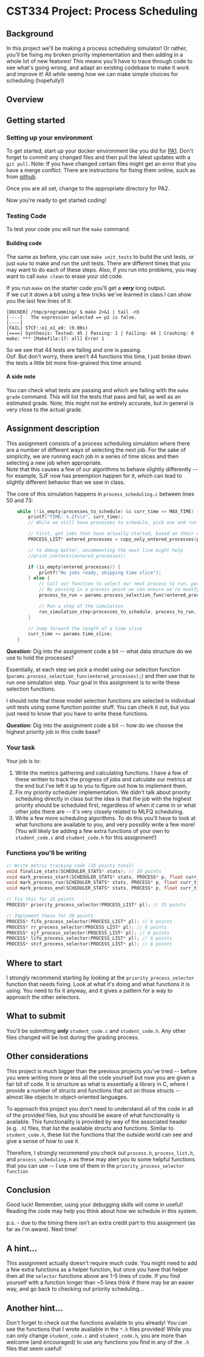 # CST334 Project: Process Scheduling

## Background

In this project we'll be making a process scheduling simulator!
Or rather, you'll be fixing my broken priority implementation and then adding in a whole lot of new features!
This means you'll have to trace through code to see what's going wrong, and adapt an existing codebase to make it work and improve it!
All while seeing how we can make simple choices for scheduling (hopefully!)

## Overview

## Getting started

### Setting up your environment

To get started, start up your docker environment like you did for [PA1](../PA1).
Don't forget to commit any changed files and then pull the latest updates with a `git pull`.
Note: If you have changed certain files might get an error that you have a merge conflict.
There are instructions for fixing them online, such as from [github](https://docs.github.com/en/pull-requests/collaborating-with-pull-requests/addressing-merge-conflicts/resolving-a-merge-conflict-using-the-command-line).

Once you are all set, change to the appropriate directory for PA2.

Now you're ready to get started coding!


### Testing Code

To test your code you will run the `make` command.

#### Building code

The same as before, you can use `make unit_tests` to build the unit tests, or just `make` to make and run the unit tests.
There are different times that you may want to do each of these steps.
Also, if you run into problems, you may want to call `make clean` to erase your old code.

If you run `make` on the starter code you'll get a ***very*** long output.  
If we cut it down a bit using a few tricks we've learned in class I can show you the last few lines of it:

```shell
[DOCKER] /tmp/programming/ $ make 2>&1 | tail -n5
[----]   The expression selected == p2 is false.
[----]
[FAIL] STCF::e1_e1_e0: (0.00s)
[====] Synthesis: Tested: 45 | Passing: 1 | Failing: 44 | Crashing: 0
make: *** [Makefile:17: all] Error 1
```

So we see that 44 tests are failing and one is passing.  
Oof.
But don't worry, there aren't 44 functions this time, I just broke down the tests a little bit more fine-grained this time around.

#### A side note

You can check what tests are passing and which are failing with the `make grade` command.
This will list the tests that pass and fail, as well as an estimated grade.
Note, this might not be entirely accurate, but in general is very close to the actual grade.


## Assignment description


This assignment consists of a process scheduling simulation where there are a number of different ways of selecting the next job.
For the sake of simplicity, we are running each job in a series of time slices and then selecting a new job when appropriate.  
Note that this causes a few of our algorithms to behave slightly differently -- for example, SJF now has preemption happen for it, which can lead to slightly different behavior than we saw in class.

The core of this simulation happens in `process_scheduling.c` between lines 50 and 73:

```c
    while (!is_empty(processes_to_schedule) && curr_time <= MAX_TIME) {
        printf("TIME: %.2fs\n", curr_time);
        // While we still have processes to schedule, pick one and run it

        // First, get jobs that have actually started, based on their entry time
        PROCESS_LIST* entered_processes = copy_only_entered_processes(processes_to_schedule, curr_time);

        // to debug better, uncommenting the next line might help
        //print_contents(entered_processes);

        if (is_empty(entered_processes)) {
            printf("No jobs ready, skipping time slice");
        } else {
            // Call our function to select our next process to run, passing in a process variable
            // By passing in a process point we can ensure we're modifying the existing process
            process_to_run = params.process_selection_func(entered_processes);

            // Run a step of the simulation
            run_simulation_step(processes_to_schedule, process_to_run, curr_time, stats, params.time_slice);
        }

        // Jump forward the length of a time slice
        curr_time += params.time_slice;
    }
```

***Question:*** Dig into the assignment code a bit -- what data structure do we use to hold the processes?

Essentially, at each step we pick a model using our selection function (`params.process_selection_func(entered_processes);`) and then use that to run one simulation step.
Your goal in this assignment is to write these selection functions.

I should note that these model selection functions are selected in individual unit tests using some function pointer stuff.
You can check it out, but you just need to know that you have to write these functions.

***Question:*** Dig into the assignment code a bit -- how do we choose the highest priority job in this code base?


### Your task

Your job is to:
1. Write the metrics gathering and calculating functions.  I have a few of these written to track the progress of jobs and calculate our metrics at the end but I've left it up to you to figure out how to implement them.
2. Fix my priority scheduler implementation.  We didn't talk about priority scheduling directly in class but the idea is that the job with the highest priority should be scheduled first, regardless of when it came in or what other jobs there are -- it's very closely related to MLFQ scheduling.
3. Write a few more scheduling algorithms.  To do this you'll have to look at what functions are available to you, and very possibly write a few more!  (You will likely be adding a few extra functions of your own to `student_code.c` and `student_code.h` for this assignment!)

### Functions you'll be writing

```c
// Write metric tracking code (35 points total)
void finalize_stats(SCHEDULER_STATS* stats); // 20 points
void mark_process_start(SCHEDULER_STATS* stats, PROCESS* p, float curr_time, float time_slice); // 5 points
void mark_process_run(SCHEDULER_STATS* stats, PROCESS* p, float curr_time, float time_slice); // 5 points
void mark_process_end(SCHEDULER_STATS* stats, PROCESS* p, float curr_time, float time_slice); // 5 points

// Fix this for 15 points
PROCESS* priority_process_selector(PROCESS_LIST* pl); // 15 points

// Implement these for 30 points
PROCESS* fifo_process_selector(PROCESS_LIST* pl); // 6 points
PROCESS* rr_process_selector(PROCESS_LIST* pl); // 6 points
PROCESS* sjf_process_selector(PROCESS_LIST* pl); // 6 points
PROCESS* lifo_process_selector(PROCESS_LIST* pl); // 6 points
PROCESS* stcf_process_selector(PROCESS_LIST* pl); // 6 points
```

## Where to start

I strongly recommend starting by looking at the `priority_process_selector` function that needs fixing.
Look at what it's doing and what functions it is using.
You need to fix it anyway, and it gives a pattern for a way to approach the other selectors.

## What to submit

You'll be submitting ***only*** `student_code.c` and `student_code.h`.
Any other files changed will be lost during the grading process.

## Other considerations

This project is much bigger than the previous projects you've tried -- before you were writing more or less all the code yourself but now you are given a fair bit of code.
It is structure as what is essentially a library in C, where I provide a number of structs and functions that act on those structs -- almost like objects in object-oriented languages.

To approach this project you don't need to understand all of the code in all of the provided files, but you should be aware of what functionality is available.
This functionality is provided by way of the associated header (e.g. `.h`) files, that list the available structs and functions.
Similar to `student_code.h`, these list the functions that the outside world can see and give a sense of how to use it.

Therefore, I strongly recommend you check out `process.h`, `process_list.h`, and `process_scheduling.h` as these may alert you to some helpful functions that you can use -- I use one of them in the `priority_process_selector function`


## Conclusion

Good luck!
Remember, using your debugging skills will come in useful!  
Reading the code may help you think about how we schedule in this system.

p.s. - due to the timing there isn't an extra credit part to this assignment (as far as I'm aware).  Next time!

## A hint...

This assignment actually doesn't require much code.
You might need to add a few extra functions as a helper function, but once you have that helper then all the `selector` functions above are 1-5 lines of code.
If you find yourself with a function longer than ~5 lines think if there may be an easier way, and go back to checking out priority scheduling...

## Another hint...

Don't forget to check out the functions available to you already!
You can see the functions that I wrote available in the `*.h` files provided!
While you can only change `student_code.c` and `student_code.h`, you are more than welcome (and encouraged) to use any functions you find in any of the `.h` files that seem useful!


